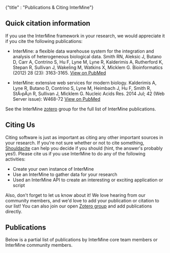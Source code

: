 {"title" : "Publications & Citing InterMine"}

## Quick citation information

If you use the InterMine framework in your research, we would appreciate it if you cite the following publications:

* InterMine: a flexible data warehouse system for the integration and analysis of heterogeneous biological data. Smith RN, Aleksic J, Butano D, Carr A, Contrino S, Hu F, Lyne M, Lyne R, Kalderimis A, Rutherford K, Stepan R, Sullivan J, Wakeling M, Watkins X, Micklem G. Bioinformatics (2012) 28 (23): 3163-3165. [View on PubMed](https://www.ncbi.nlm.nih.gov/pubmed/23023984)

* InterMine: extensive web services for modern biology. Kalderimis A, Lyne R, Butano D, Contrino S, Lyne M, Heimbach J, Hu F, Smith R, StÄ›pÃ¡n R, Sullivan J, Micklem G. Nucleic Acids Res. 2014 Jul; 42 (Web Server issue): W468-72 [View on PubMed](https://www.ncbi.nlm.nih.gov/pubmed/24753429)

See the InterMine [zotero](https://www.zotero.org/groups/2117194/intermine/) group for the full list of InterMine publications.

## Citing Us
Citing software is just as important as citing any other important sources in your research. If you're not sure whether or not to cite something, [Shouldacite](http://mr-c.github.io/shouldacite/index.html) can help you decide if you should (hint, the answer's probably yes!). Please cite us if you use InterMine to do any of the following activities:

- Create your own instance of InterMine
- Use an InterMine to gather data for your research
- Used an InterMine API to create an interesting or exciting application or script

Also, don't forget to let us know about it! We love hearing from our community members, and we'd love to add your publication or citation to our list! You can also join our open [Zotero group](https://www.zotero.org/groups/2117194/intermine/items/) and add publications directly.

## Publications
<p>Below is a partial list of publications by InterMine core team members or InterMine community members.</p>
